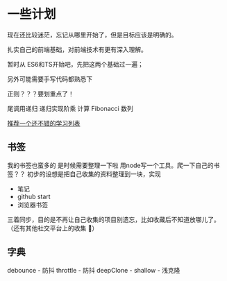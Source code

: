 # 一些计划

现在还比较迷茫，忘记从哪里开始了，但是目标应该是明确的。

扎实自己的前端基础，对前端技术有更有深入理解。

暂时从 ES6和TS开始吧，先把这两个基础过一遍；

另外可能需要手写代码都熟悉下

正则？？？要划重点了！

尾调用递归
递归实现阶乘
计算 Fibonacci 数列

[推荐一个还不错的学习列表](https://github.com/csr632/awesome-learning-resources)


## 书签

我的书签也蛮多的
是时候需要整理一下啦
用node写一个工具。爬一下自己的书签？？
初步的设想是把自己收集的资料整理到一块，实现
- 笔记
- github start
- 浏览器书签

三着同步，目的是不再让自己收集的项目别遗忘，比如收藏后不知道放哪儿了。
（还有其他社交平台上的收集 🤔）

## 字典
debounce - 防抖
throttle - 防抖
deepClone -
shallow - 浅克隆
